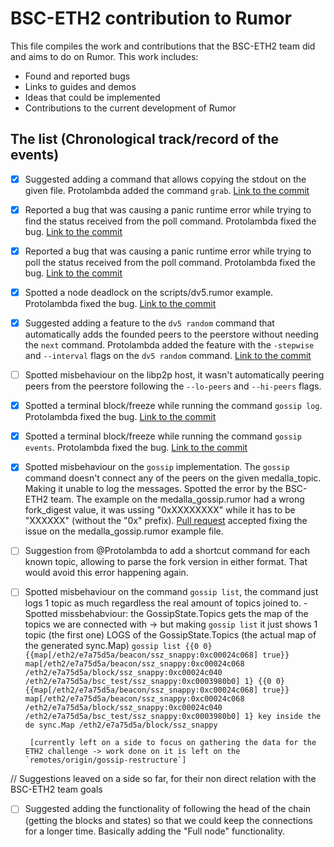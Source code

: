 # BSC-ETH2 contribution to Rumor
This file compiles the work and contributions that the BSC-ETH2 team did and aims to do on Rumor. This work includes:
- Found and reported bugs
- Links to guides and demos
- Ideas that could be implemented
- Contributions to the current development of Rumor
 
 ## The list (Chronological track/record of the events)
 - [x] Suggested adding a command that allows copying the stdout on the given file. Protolambda added the command `grab`. [Link to the commit](https://github.com/protolambda/rumor/commit/10fa08fe1459db3011999ec0d5ad90fe26daadf9)
 - [x] Reported a bug that was causing a panic runtime error while trying to find the status received from the poll command. Protolambda fixed the bug. [Link to the commit](https://github.com/protolambda/rumor/commit/ae4c53209f705bc4b6b1533c5919d4ebed577c4f)
 - [x] Reported a bug that was causing a panic runtime error while trying to poll the status received from the poll command. Protolambda fixed the bug. [Link to the commit](https://github.com/protolambda/rumor/commit/https://github.com/protolambda/rumor/commit/79e277783f0b629a60084377c2f6ea5b2606684b)
 - [x] Spotted a node deadlock on the scripts/dv5.rumor example. Protolambda fixed the bug. [Link to the commit](https://github.com/protolambda/rumor/commit/https://github.com/protolambda/rumor/commit/a50572e6cb7c569fa57845cdcc66ceea2f5becec)
 - [x] Suggested adding a feature to the `dv5 random` command that automatically adds the founded peers to the peerstore without needing the `next` command. Protolambda added the feature with the `-stepwise` and `--interval` flags on the `dv5 random` command. [Link to the commit](https://github.com/protolambda/rumor/commit/https://github.com/protolambda/rumor/commit/0df828c07e9f70ab7060699c919fe687ba8fc4fa)
 - [ ] Spotted misbehaviour on the libp2p host, it wasn't automatically peering peers from the peerstore following the `--lo-peers` and `--hi-peers` flags.
 - [x] Spotted a terminal block/freeze while running the command `gossip log`. Protolambda fixed the bug. [Link to the commit](https://github.com/protolambda/rumor/commit/https://github.com/protolambda/rumor/commit/a944296401a05cdb0895709a6cd3aee54d750d15)
 - [x] Spotted a terminal block/freeze while running the command `gossip events`. Protolambda fixed the bug. [Link to the commit](https://github.com/protolambda/rumor/commit/4e8858f)
 - [X] Spotted misbehaviour on the `gossip` implementation. The `gossip` command doesn't connect any of the peers on the given medalla_topic. Making it unable to log the messages. Spotted the error by the BSC-ETH2 team. The example on the medalla_gossip.rumor had a wrong fork_digest value, it was ussing "0xXXXXXXXX" while it has to be "XXXXXX" (without the "0x" prefix). [Pull request](https://github.com/protolambda/rumor/commit/90e632f9ffa82e1728ae958dfcf6e04da6fb883d) accepted fixing the issue on the medalla_gossip.rumor example file.
 - [ ] Suggestion from @Protolambda to add a shortcut command for each known topic, allowing to parse the fork version in either format. That would avoid this error happening again.
 - [ ] Spotted misbehaviour on the command `gossip list`, the command just logs 1 topic as much regardless the real amount of topics joined to.
        - Spotted missbehabviour: the GossipState.Topics gets the map of the topics we are connected with -> but making `gossip list` it just shows 1 topic (the first one)
        LOGS of the GossipState.Topics (the actual map of the generated sync.Map) 
        ```
         gossip list
        {{0 0} {{map[/eth2/e7a75d5a/beacon/ssz_snappy:0xc00024c068] true}} map[/eth2/e7a75d5a/beacon/ssz_snappy:0xc00024c068 /eth2/e7a75d5a/block/ssz_snappy:0xc00024c040 /eth2/e7a75d5a/bsc_test/ssz_snappy:0xc0003980b0] 1}
        {{0 0} {{map[/eth2/e7a75d5a/beacon/ssz_snappy:0xc00024c068] true}} map[/eth2/e7a75d5a/beacon/ssz_snappy:0xc00024c068 /eth2/e7a75d5a/block/ssz_snappy:0xc00024c040 /eth2/e7a75d5a/bsc_test/ssz_snappy:0xc0003980b0] 1}
        key inside the de sync.Map /eth2/e7a75d5a/block/ssz_snappy
        ```
  
        [currently left on a side to focus on gathering the data for the ETH2 challenge -> work done on it is left on the `remotes/origin/gossip-restructure`]
        


// Suggestions leaved on a side so far, for their non direct relation with the BSC-ETH2 team goals
 - [ ] Suggested adding the functionality of following the head of the chain (getting the blocks and states) so that we could keep the connections for a longer time. Basically adding the "Full node" functionality.
 
 